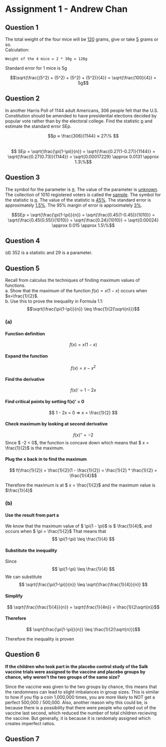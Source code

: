 # Assignment 1 - Andrew Chan
## Question 1
The total weight of the four mice will be <u>120</u> grams, give or take <u>5</u> grams or so.  
Calculation:
```
Weight of the 4 mice = 2 * 30g = 120g
```
Standard error for 1 mice is 5g  
  
$$\sqrt{\frac{(5^2) + (5^2) + (5^2) + (5^2)}{4}} = \sqrt{\frac{100}{4}} = 5g$$

## Question 2
In another Harris Poll of 1144 adult Americans, 306 people felt that the U.S. Constitution should be amended to have presidential elections decided by popular vote rather than by the electoral college. Find the statistic <ins>p</ins> and estimate the standard error SEp.  

$$p ≈ \frac{306}{1144} ≈ 27\% $$  
$$ SEp = \sqrt{\frac{\pi(1-\pi)}{n}} = \sqrt{\frac{0.27(1-0.27)}{1144}} = \sqrt{\frac{0.27(0.73)}{1144}} = \sqrt{0.00017229} \approx 0.0131 \approx 1.3\%$$

## Question 3
The symbol for the parameter is <u>π</u>. The value of the parameter is <u>unknown</u>. The collection of 1010 registered voters is called the <u>sample</u>. The symbol for the statistic is <u>p</u>. The value of the statistic is <u>45%</u>. The standard error is approximately <u>1.5%</u>. The 95% margin of error is approximately <u>3%</u>.

$$SEp = \sqrt{\frac{\pi(1-\pi)}{n}} = \sqrt{\frac{0.45(1-0.45)}{1010}} = \sqrt{\frac{0.45(0.55)}{1010}} = \sqrt{\frac{0.24}{1010}} = \sqrt{0.00024} \approx 0.015 \approx 1.5\%$$

## Question 4
(d) 352 is a statistic and 29 is a parameter.

## Question 5
Recall from calculus the techniques of finding maximum values of functions.  
a. Show that the maximum of the function $f(x)=x(1−x)$ occurs when $x=\frac{1}{2}$​.  
b. Use this to prove the inequality in Formula 1.1:
$$\sqrt{\frac{\pi(1-\pi)}{n}} \leq \frac{1}{2{\sqrt{n}}}$$
### (a)
#### Function definition
$$ f(x) = x(1 - x) $$
#### Expand the function
$$ f(x) = x - x^2$$
#### Find the derivative
$$ f(x)' = 1 - 2x $$
#### Find critical points by setting f(x)' = 0
$$ 1 - 2x = 0 => x = \frac{1}{2} $$
#### Check maximum by looking at second derivative
$$ f(x)'' = -2 $$
Since $ -2 < 0$, the function is concave down which means that $ x = \frac{1}{2}$ is the maximum.
#### Plug the x back in to find the maximum
$$ f(\frac{1}{2}) = \frac{1}{2}(1 - \frac{1}{2}) = \frac{1}{2} * \frac{1}{2} = \frac{1}{4}$$

Therefore the maximum is at $ x = \frac{1}{2}$ and the maximum value is $\frac{1}{4}$

### (b)
#### Use the result from part a
We know that the maximum value of $ \pi(1 - \pi)$ is $ \frac{1}{4}$, and occurs when $ \pi = \frac{1}{2}$
That means that  
$$ \pi(1-\pi) \leq \frac{1}{4} $$
#### Substitute the inequality
Since $$ \pi(1-\pi) \leq \frac{1}{4} $$
We can substitute
$$ \sqrt{\frac{\pi(1-\pi)}{n}} \leq \sqrt{\frac{\frac{1}{4}}{n}} $$
#### Simplify
$$ \sqrt{\frac{\frac{1}{4}}{n}} = \sqrt{\frac{1}{4n}} = \frac{1}{2\sqrt{n}}$$
#### Therefore
$$ \sqrt{\frac{\pi(1-\pi)}{n}} \leq \frac{1}{2{\sqrt{n}}}$$

Therefore the inequality is proven

## Question 6
**If the children who took part in the placebo control study of the Salk vaccine trials were assigned to the vaccine and placebo groups by chance, why weren’t the two groups of the same size?**

Since the vaccine was given to the two groups by chance, this means that the randomness can lead to slight imbalances in group sizes. This is similar to how if you flip a coin 1,000,000 times, you are more likely to NOT get a perfect 500,000 / 500,000. Also, another reason why this could be, is because there is a possibility that there were people who opted out of the vaccine last second, which reduced the number of total children recieving the vaccine. But generally, it is because it is randomaly assigned which creates imperfect ratios.

## Question 7